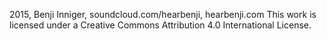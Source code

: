 2015, Benji Inniger, soundcloud.com/hearbenji, hearbenji.com
This work is licensed under a Creative Commons Attribution 4.0 International License.
